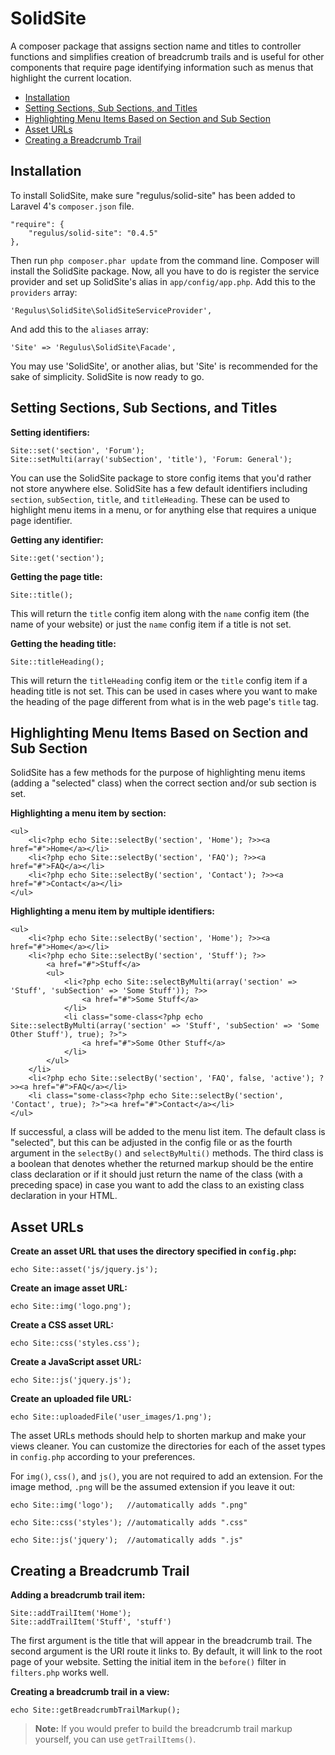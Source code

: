 SolidSite
=========

A composer package that assigns section name and titles to controller functions and simplifies creation of breadcrumb trails and is useful for other components that require page identifying information such as menus that highlight the current location.

- [Installation](#installation)
- [Setting Sections, Sub Sections, and Titles](#setting-identifiers)
- [Highlighting Menu Items Based on Section and Sub Section](#highlighting-menu-items)
- [Asset URLs](#asset-urls)
- [Creating a Breadcrumb Trail](#creating-breadcrumb-trail)

<a name="installation"></a>
## Installation

To install SolidSite, make sure "regulus/solid-site" has been added to Laravel 4's `composer.json` file.

	"require": {
		"regulus/solid-site": "0.4.5"
	},

Then run `php composer.phar update` from the command line. Composer will install the SolidSite package. Now, all you have to do is register the service provider and set up SolidSite's alias in `app/config/app.php`. Add this to the `providers` array:

	'Regulus\SolidSite\SolidSiteServiceProvider',

And add this to the `aliases` array:

	'Site' => 'Regulus\SolidSite\Facade',

You may use 'SolidSite', or another alias, but 'Site' is recommended for the sake of simplicity. SolidSite is now ready to go.

<a name="setting-identifiers"></a>
## Setting Sections, Sub Sections, and Titles

**Setting identifiers:**

	Site::set('section', 'Forum');
	Site::setMulti(array('subSection', 'title'), 'Forum: General');

You can use the SolidSite package to store config items that you'd rather not store anywhere else. SolidSite has a few default identifiers including `section`, `subSection`, `title`, and `titleHeading`. These can be used to highlight menu items in a menu, or for anything else that requires a unique page identifier.

**Getting any identifier:**

	Site::get('section');

**Getting the page title:**

	Site::title();

This will return the `title` config item along with the `name` config item (the name of your website) or just the `name` config item if a title is not set.

**Getting the heading title:**

	Site::titleHeading();

This will return the `titleHeading` config item or the `title` config item if a heading title is not set. This can be used in cases where you want to make the heading of the page different from what is in the web page's `title` tag.

<a name="highlighting-menu-items"></a>
## Highlighting Menu Items Based on Section and Sub Section

SolidSite has a few methods for the purpose of highlighting menu items (adding a "selected" class) when the correct section and/or sub section is set.

**Highlighting a menu item by section:**

	<ul>
		<li<?php echo Site::selectBy('section', 'Home'); ?>><a href="#">Home</a></li>
		<li<?php echo Site::selectBy('section', 'FAQ'); ?>><a href="#">FAQ</a></li>
		<li<?php echo Site::selectBy('section', 'Contact'); ?>><a href="#">Contact</a></li>
	</ul>

**Highlighting a menu item by multiple identifiers:**

	<ul>
		<li<?php echo Site::selectBy('section', 'Home'); ?>><a href="#">Home</a></li>
		<li<?php echo Site::selectBy('section', 'Stuff'); ?>>
			<a href="#">Stuff</a>
			<ul>
				<li<?php echo Site::selectByMulti(array('section' => 'Stuff', 'subSection' => 'Some Stuff')); ?>>
					<a href="#">Some Stuff</a>
				</li>
				<li class="some-class<?php echo Site::selectByMulti(array('section' => 'Stuff', 'subSection' => 'Some Other Stuff'), true); ?>">
					<a href="#">Some Other Stuff</a>
				</li>
			</ul>
		</li>
		<li<?php echo Site::selectBy('section', 'FAQ', false, 'active'); ?>><a href="#">FAQ</a></li>
		<li class="some-class<?php echo Site::selectBy('section', 'Contact', true); ?>"><a href="#">Contact</a></li>
	</ul>

If successful, a class will be added to the menu list item. The default class is "selected", but this can be adjusted in the config file or as the fourth argument in the `selectBy()` and `selectByMulti()` methods. The third class is a boolean that denotes whether the returned markup should be the entire class declaration or if it should just return the name of the class (with a preceding space) in case you want to add the class to an existing class declaration in your HTML.

<a name="asset-urls"></a>
## Asset URLs

**Create an asset URL that uses the directory specified in `config.php`:**

	echo Site::asset('js/jquery.js');

**Create an image asset URL:**

	echo Site::img('logo.png');

**Create a CSS asset URL:**

	echo Site::css('styles.css');

**Create a JavaScript asset URL:**

	echo Site::js('jquery.js');

**Create an uploaded file URL:**

	echo Site::uploadedFile('user_images/1.png');

The asset URLs methods should help to shorten markup and make your views cleaner. You can customize the directories for each of the asset types in `config.php` according to your preferences.

For `img()`, `css()`, and `js()`, you are not required to add an extension. For the image method, `.png` will be the assumed extension if you leave it out:

	echo Site::img('logo');   //automatically adds ".png"

	echo Site::css('styles'); //automatically adds ".css"

	echo Site::js('jquery');  //automatically adds ".js"

<a name="creating-breadcrumb-trail"></a>
## Creating a Breadcrumb Trail

**Adding a breadcrumb trail item:**

	Site::addTrailItem('Home');
	Site::addTrailItem('Stuff', 'stuff')

The first argument is the title that will appear in the breadcrumb trail. The second argument is the URI route it links to. By default, it will link to the root page of your website. Setting the initial item in the `before()` filter in `filters.php` works well.

**Creating a breadcrumb trail in a view:**

	echo Site::getBreadcrumbTrailMarkup();

> **Note:** If you would prefer to build the breadcrumb trail markup yourself, you can use `getTrailItems()`.
